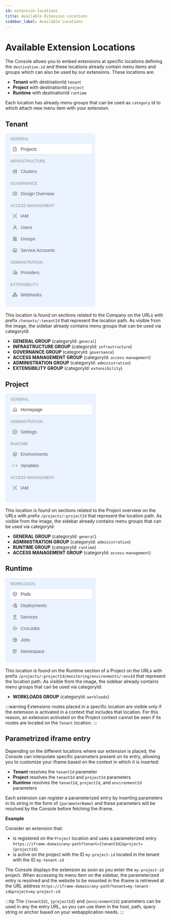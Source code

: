 ```yaml
---
id: extension-locations
title: Available Extension Locations
sidebar_label: Available Locations
---
```


# Available Extension Locations

The Console allows you to embed extensions at specific locations defining the `destination.id` and these locations already contain menu items and groups which can also be used by our extensions. These locations are:

- **Tenant** with destinationId `tenant`
- **Project** with destinationId `project`
- **Runtime** with destinationId `runtime`

Each location has already menu groups that can be used as `category` id to which attach new menu item with your extension. 

## Tenant

<div style={{display: 'flex', justifyContent: 'center'}}>
  <div style={{display: 'flex', width: '500px'}}> 

![tenant location](img/tenantLocation.png)
  
  </div>
</div>

This location is found on sections related to the Company on the URLs with prefix `/tenants/:tenantId` that represent the location path. As visible from the image, the sidebar already contains menu groups that can be used via categoryId:

- **GENERAL GROUP** (categoryId: `general`)
- **INFRASTRUCTURE GROUP** (categoryId: `infrastructure`)
- **GOVERNANCE GROUP** (categoryId: `governance`)
- **ACCESS MANAGEMENT GROUP** (categoryId: `access-management`)
- **ADMINISTRATION GROUP** (categoryId: `administration`)
- **EXTENSIBILITY GROUP** (categoryId: `extensibility`)

## Project

<div style={{display: 'flex', justifyContent: 'center'}}>
  <div style={{display: 'flex', width: '500px'}}> 

![project location](img/projectLocation.png)
  
  </div>
</div>

This location is found on sections related to the Project overview on the URLs with prefix `/projects/:projectId` that represent the location path. As visible from the image, the sidebar already contains menu groups that can be used via categoryId:

- **GENERAL GROUP** (categoryId: `general`)
- **ADMINISTRATION GROUP** (categoryId: `administration`)
- **RUNTIME GROUP** (categoryId: `runtime`)
- **ACCESS MANAGEMENT GROUP** (categoryId: `access-management`)

## Runtime

<div style={{display: 'flex', justifyContent: 'center'}}>
  <div style={{display: 'flex', width: '500px'}}> 

![runtime location](img/runtimeLocation.png)
  
  </div>
</div>

This location is found on the Runtime section of a Project on the URLs with prefix `/projects/:projectId/monitoring/environments/:envId` that represent the location path. As visible from the image, the sidebar already contains menu groups that can be used via categoryId:

- **WORKLOADS GROUP** (categoryId: `workloads`)

:::warning
Extensions routes placed in a specific location are visible only if the extension is activated in a context that includes that location. For this reason, an extension activated on the Project context cannot be seen if its routes are located on the `Tenant` location.
:::

## Parametrized iframe entry

Depending on the different locations where our extension is placed, the Console can interpolate specific parameters present on its entry, allowing you to customize your iframe based on the context in which it is inserted:

- **Tenant** resolves the `tenantId` parameter
- **Project** resolves the `tenantId` and `projectId` parameters
- **Runtime** resolves the `tenantId`, `projectId`, and `environmentId` parameters

Each extension can register a parameterized entry by inserting parameters in its string in the form of `{parameterName}` and these parameters will be resolved by the Console before fetching the iframe.

**Example**

Consider an extension that:

- is registered on the `Project` location and uses a parameterized entry `https://iframe-domain/any-path?tenant={tenantId}&project={projectId}`
- is active on the project with the ID `my-project-id` located in the tenant with the ID `my-tenant-id`

The Console displays the extension as soon as you enter the `my-project-id` project. When accessing its menu item on the sidebar, the parameterized entry is resolved and the website to be mounted in the iframe is retrieved at the URL address `https://iframe-domain/any-path?tenant=my-tenant-id&project=my-project-id`.

:::tip
The `{tenantId}`, `{projectId}` and `{environmentId}` parameters can be used in any the entry URL, so you can use them in the host, path, query string or anchor based on your webapplication needs.
:::

